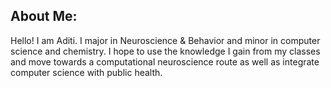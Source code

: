 ## About Me:


Hello! I am Aditi. I major in Neuroscience & Behavior and minor in computer science and chemistry. I hope to use the knowledge I gain from my classes and move towards a computational neuroscience route as well as integrate computer science with public health. 
